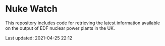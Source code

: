 # Nuke Watch

This repository includes code for retrieving the latest information available on the output of EDF nuclear power plants in the UK.

Last updated: 2021-04-25 22:12